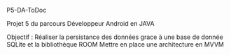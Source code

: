 P5-DA-ToDoc

Projet 5 du parcours Développeur Android en JAVA

Objectif :
Réaliser la persistance des données grace à une base de donnée SQLite et la bibliothèque ROOM
Mettre en place une architecture en MVVM